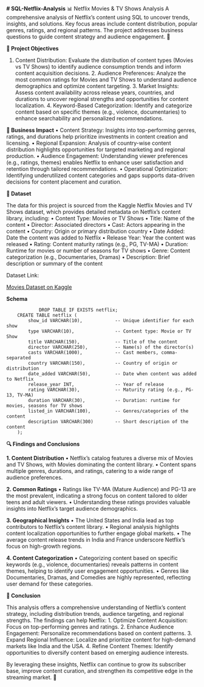 **# SQL-Netflix-Analysis**
📊 Netflix Movies &amp; TV Shows Analysis A comprehensive analysis of Netflix’s content using SQL to uncover trends, insights, and solutions. Key focus areas include content distribution, popular genres, ratings, and regional patterns. The project addresses business questions to guide content strategy and audience engagement. 🚀


**🎯 Project Objectives**


1.	Content Distribution:
Evaluate the distribution of content types (Movies vs TV Shows) to identify audience consumption trends and inform content acquisition decisions.
	2.	Audience Preferences:
Analyze the most common ratings for Movies and TV Shows to understand audience demographics and optimize content targeting.
	3.	Market Insights:
Assess content availability across release years, countries, and durations to uncover regional strengths and opportunities for content localization.
	4.	Keyword-Based Categorization:
Identify and categorize content based on specific themes (e.g., violence, documentaries) to enhance searchability and personalized recommendations.

**🧩 Business Impact**
	•	Content Strategy:
Insights into top-performing genres, ratings, and durations help prioritize investments in content creation and licensing.
	•	Regional Expansion:
Analysis of country-wise content distribution highlights opportunities for targeted marketing and regional production.
	•	Audience Engagement:
Understanding viewer preferences (e.g., ratings, themes) enables Netflix to enhance user satisfaction and retention through tailored recommendations.
	•	Operational Optimization:
Identifying underutilized content categories and gaps supports data-driven decisions for content placement and curation.

**📂 Dataset**

The data for this project is sourced from the Kaggle Netflix Movies and TV Shows dataset, which provides detailed metadata on Netflix’s content library, including:
	•	Content Type: Movies or TV Shows
	•	Title: Name of the content
	•	Director: Associated directors
	•	Cast: Actors appearing in the content
	•	Country: Origin or primary distribution country
	•	Date Added: Date the content was added to Netflix
	•	Release Year: Year the content was released
	•	Rating: Content maturity ratings (e.g., PG, TV-MA)
	•	Duration: Runtime for movies or number of seasons for TV shows
	•	Genre: Content categorization (e.g., Documentaries, Dramas)
	•	Description: Brief description or summary of the content

Dataset Link:

[Movies Dataset on Kaggle](https://www.kaggle.com/datasets/shivamb/netflix-shows?resource=download)

**Schema**



                DROP TABLE IF EXISTS netflix;
		CREATE TABLE netflix (
		    show_id VARCHAR(10),            -- Unique identifier for each show
		    type VARCHAR(10),               -- Content type: Movie or TV Show
		    title VARCHAR(150),             -- Title of the content
		    director VARCHAR(250),          -- Name(s) of the director(s)
		    casts VARCHAR(1000),            -- Cast members, comma-separated
		    country VARCHAR(150),           -- Country of origin or distribution
		    date_added VARCHAR(50),         -- Date when content was added to Netflix
		    release_year INT,               -- Year of release
		    rating VARCHAR(30),             -- Maturity rating (e.g., PG-13, TV-MA)
		    duration VARCHAR(30),           -- Duration: runtime for movies, seasons for TV shows
		    listed_in VARCHAR(100),         -- Genres/categories of the content
		    description VARCHAR(300)        -- Short description of the content
		);




**🔍 Findings and Conclusions**

**1. Content Distribution**
	•	Netflix’s catalog features a diverse mix of Movies and TV Shows, with Movies dominating the content library.
	•	Content spans multiple genres, durations, and ratings, catering to a wide range of audience preferences.

**2. Common Ratings**
	•	Ratings like TV-MA (Mature Audience) and PG-13 are the most prevalent, indicating a strong focus on content tailored to older teens and adult viewers.
	•	Understanding these ratings provides valuable insights into Netflix’s target audience demographics.

**3. Geographical Insights**
	•	The United States and India lead as top contributors to Netflix’s content library.
	•	Regional analysis highlights content localization opportunities to further engage global markets.
	•	The average content release trends in India and France underscore Netflix’s focus on high-growth regions.

**4. Content Categorization**
	•	Categorizing content based on specific keywords (e.g., violence, documentaries) reveals patterns in content themes, helping to identify user engagement opportunities.
	•	Genres like Documentaries, Dramas, and Comedies are highly represented, reflecting user demand for these categories.

**🎯 Conclusion**

This analysis offers a comprehensive understanding of Netflix’s content strategy, including distribution trends, audience targeting, and regional strengths. The findings can help Netflix:
	1.	Optimize Content Acquisition: Focus on top-performing genres and ratings.
	2.	Enhance Audience Engagement: Personalize recommendations based on content patterns.
	3.	Expand Regional Influence: Localize and prioritize content for high-demand markets like India and the USA.
	4.	Refine Content Themes: Identify opportunities to diversify content based on emerging audience interests.

By leveraging these insights, Netflix can continue to grow its subscriber base, improve content curation, and strengthen its competitive edge in the streaming market. 🚀
